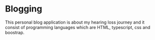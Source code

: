 # Blogging
This personal blog application is about my hearing loss journey and it consist of programming languages which are HTML, typescript, css and boostrap.
